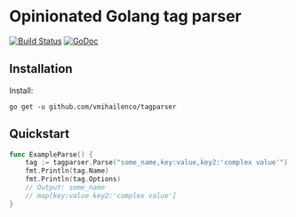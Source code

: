 # Opinionated Golang tag parser

[![Build Status](https://travis-ci.org/vmihailenco/tagparser.png?branch=master)](https://travis-ci.org/vmihailenco/tagparser)
[![GoDoc](https://godoc.org/github.com/vmihailenco/tagparser?status.svg)](https://godoc.org/github.com/vmihailenco/tagparser)

## Installation

Install:

```shell
go get -u github.com/vmihailenco/tagparser
```

## Quickstart

```go
func ExampleParse() {
	tag := tagparser.Parse("some_name,key:value,key2:'complex value'")
	fmt.Println(tag.Name)
	fmt.Println(tag.Options)
	// Output: some_name
	// map[key:value key2:'complex value']
}
```
